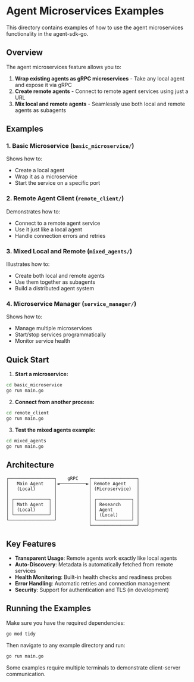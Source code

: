 # Agent Microservices Examples

This directory contains examples of how to use the agent microservices functionality in the agent-sdk-go.

## Overview

The agent microservices feature allows you to:

1. **Wrap existing agents as gRPC microservices** - Take any local agent and expose it via gRPC
2. **Create remote agents** - Connect to remote agent services using just a URL
3. **Mix local and remote agents** - Seamlessly use both local and remote agents as subagents

## Examples

### 1. Basic Microservice (`basic_microservice/`)

Shows how to:
- Create a local agent
- Wrap it as a microservice
- Start the service on a specific port

### 2. Remote Agent Client (`remote_client/`)

Demonstrates how to:
- Connect to a remote agent service
- Use it just like a local agent
- Handle connection errors and retries

### 3. Mixed Local and Remote (`mixed_agents/`)

Illustrates how to:
- Create both local and remote agents
- Use them together as subagents
- Build a distributed agent system

### 4. Microservice Manager (`service_manager/`)

Shows how to:
- Manage multiple microservices
- Start/stop services programmatically
- Monitor service health

## Quick Start

1. **Start a microservice:**
```bash
cd basic_microservice
go run main.go
```

2. **Connect from another process:**
```bash
cd remote_client
go run main.go
```

3. **Test the mixed agents example:**
```bash
cd mixed_agents
go run main.go
```

## Architecture

```
┌─────────────────┐    gRPC    ┌─────────────────┐
│   Main Agent    │◄──────────►│ Remote Agent    │
│   (Local)       │            │ (Microservice)  │
│                 │            │                 │
│ ┌─────────────┐ │            │ ┌─────────────┐ │
│ │ Math Agent  │ │            │ │ Research    │ │
│ │ (Local)     │ │            │ │ Agent       │ │
│ └─────────────┘ │            │ │ (Local)     │ │
└─────────────────┘            │ └─────────────┘ │
                               └─────────────────┘
```

## Key Features

- **Transparent Usage**: Remote agents work exactly like local agents
- **Auto-Discovery**: Metadata is automatically fetched from remote services
- **Health Monitoring**: Built-in health checks and readiness probes
- **Error Handling**: Automatic retries and connection management
- **Security**: Support for authentication and TLS (in development)

## Running the Examples

Make sure you have the required dependencies:

```bash
go mod tidy
```

Then navigate to any example directory and run:

```bash
go run main.go
```

Some examples require multiple terminals to demonstrate client-server communication.
